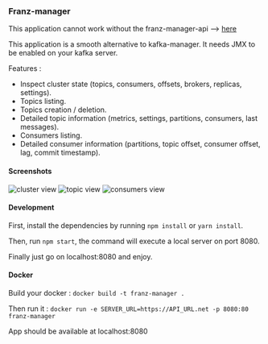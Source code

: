 ### Franz-manager

This application cannot work without the franz-manager-api --> [here](https://github.com/GreenCom-Networks/Franz-manager-api)

This application is a smooth alternative to kafka-manager. It needs JMX to be enabled on your kafka server.

Features : 
 - Inspect cluster state (topics, consumers, offsets, brokers, replicas, settings).
 - Topics listing.
 - Topics creation / deletion.
 - Detailed topic information (metrics, settings, partitions, consumers, last messages).
 - Consumers listing.
 - Detailed consumer information (partitions, topic offset, consumer offset, lag, commit timestamp).

#### Screenshots

![cluster view](https://github.com/GreenCom-Networks/Franz-manager/blob/master/demo_assets/cluster_view.png)
![topic view](https://github.com/GreenCom-Networks/Franz-manager/blob/master/demo_assets/topic_view.png)
![consumers view](https://github.com/GreenCom-Networks/Franz-manager/blob/master/demo_assets/consumers_view.png)

#### Development

First, install the dependencies by running `npm install` or `yarn install`.

Then, run `npm start`, the command will execute a local server on port 8080.

Finally just go on localhost:8080 and enjoy.

#### Docker

Build your docker : `docker build -t franz-manager .`

Then run it : `docker run -e SERVER_URL=https://API_URL.net -p 8080:80 franz-manager`

App should be available at localhost:8080
